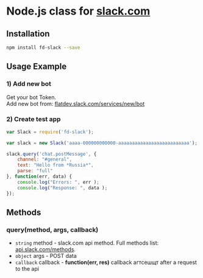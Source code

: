 # Node.js class for [slack.com](https://slack.com/)

## Installation
```sh
npm install fd-slack --save
```

## Usage Example
### 1) Add new bot
Get your bot Token.\
Add new bot from: [flatdev.slack.com/services/new/bot](https://flatdev.slack.com/services/new/bot)

### 2) Create test app
```js
var Slack = require('fd-slack');

var slack = new Slack('aaaa-000000000000-aaaaaaaaaaaaaaaaaaaaaaaaaa'); //Your skack bot token

slack.query('chat.postMessage', {
    channel: "#general",
    text: "Hello from *Russia*",
    parse: "full"
}, function(err, data) {
    console.log("Errors: ", err );
    console.log("Response: ", data );
});
```

## Methods
### query(method, args, callback)
* `string` method - slack.com api method. Full methods list: [api.slack.com/methods](https://api.slack.com/methods).
* `object` args - POST data
* `callback` callback - **function(err, res)** callback агтсешщт after a request to the api

